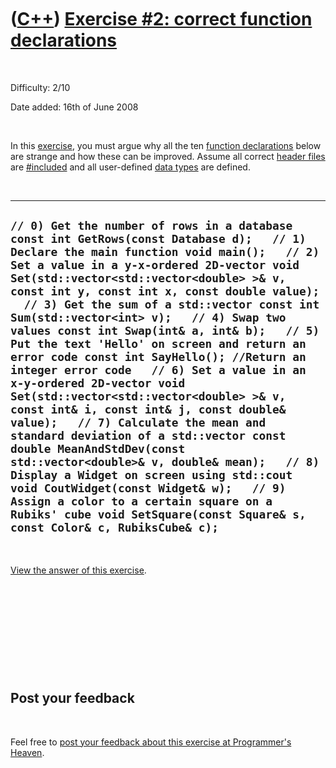 



 

 

 

 

 

([C++](Cpp.md)) [Exercise \#2: correct function declarations](CppExerciseCorrectFunctionDeclarations.md)
==========================================================================================================

 

Difficulty: 2/10

Date added: 16th of June 2008

 

In this [exercise](CppExercise.md), you must argue why all the ten
[function declarations](CppFunctionDeclaration.md) below are strange
and how these can be improved. Assume all correct [header
files](CppHeaderFile.md) are [\#included](CppInclude.md) and all
user-defined [data types](CppDataType.md) are defined.

 

  ----------------------------------------------------------------------------------------------------------------------------------------------------------------------------------------------------------------------------------------------------------------------------------------------------------------------------------------------------------------------------------------------------------------------------------------------------------------------------------------------------------------------------------------------------------------------------------------------------------------------------------------------------------------------------------------------------------------------------------------------------------------------------------------------------------------------------------------------------------------------------------------------------------------------------------------------------------------------------------------------------------------------------------------------------
  ` // 0) Get the number of rows in a database const int GetRows(const Database d);   // 1) Declare the main function void main();   // 2) Set a value in a y-x-ordered 2D-vector void Set(std::vector<std::vector<double> >& v, const int y, const int x, const double value);   // 3) Get the sum of a std::vector const int Sum(std::vector<int> v);   // 4) Swap two values const int Swap(int& a, int& b);   // 5) Put the text 'Hello' on screen and return an error code const int SayHello(); //Return an integer error code   // 6) Set a value in an x-y-ordered 2D-vector void Set(std::vector<std::vector<double> >& v, const int& i, const int& j, const double& value);   // 7) Calculate the mean and standard deviation of a std::vector const double MeanAndStdDev(const std::vector<double>& v, double& mean);   // 8) Display a Widget on screen using std::cout void CoutWidget(const Widget& w);   // 9) Assign a color to a certain square on a Rubiks' cube void SetSquare(const Square& s, const Color& c, RubiksCube& c); `
  ----------------------------------------------------------------------------------------------------------------------------------------------------------------------------------------------------------------------------------------------------------------------------------------------------------------------------------------------------------------------------------------------------------------------------------------------------------------------------------------------------------------------------------------------------------------------------------------------------------------------------------------------------------------------------------------------------------------------------------------------------------------------------------------------------------------------------------------------------------------------------------------------------------------------------------------------------------------------------------------------------------------------------------------------------

 

[View the answer of this
exercise](CppExerciseCorrectFunctionDeclarationsAnswer.md).

 

 

 

 

 

Post your feedback
------------------

 

Feel free to [post your feedback about this exercise at Programmer's
Heaven](http://www.programmersheaven.com/article/104784-C%2b%2b+exercise%3a+correct+function+declarations/info.aspx).

 

 

 

 

 





 



